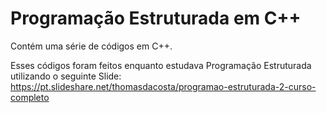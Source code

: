 # Programação Estruturada em C++

Contém uma série de códigos em C++.

Esses códigos foram feitos enquanto estudava Programação Estruturada utilizando o seguinte Slide:
https://pt.slideshare.net/thomasdacosta/programao-estruturada-2-curso-completo
